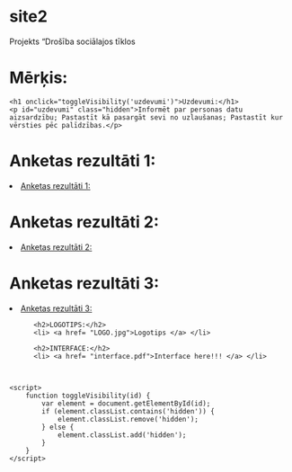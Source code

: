 # site2
<html lang="lv">
<head>
    <meta charset="UTF-8">
    <meta name="viewport" content="width=device-width, initial-scale=1.0">
    Projekts “Drošība sociālajos tīklos
    <style>
        .hidden {
            display: none;
        }
    </style>

</head>
<body>
    <h1 onclick="toggleVisibility('merkis')">Mērķis:</h1>
    <p id="merkis" class="hidden">Informēt cilvēkus par drošības noteikumiem internētā, lai izvairītos no nepatīkamiem vai gan arī bīstamam situācijām.</p>

    <h1 onclick="toggleVisibility('uzdevumi')">Uzdevumi:</h1>
    <p id="uzdevumi" class="hidden">Informēt par personas datu aizsardzību; Pastastīt kā pasargāt sevi no uzlaušanas; Pastastīt kur vērsties pēc palīdzības.</p>

  </head>
  <body>
      <h1 onclick="toggleVisibility('anketa')">Anketas rezultāti 1:</h1>
      <p id="anketa" class="hidden">Pēc aptaujas rezultātiem var redzēt, ka gandrīz puse no cilvēkiem (53,3%) bija uzlauti un saskārās ar briesmām internetā. Un 46,7% no cilvēkiem nekad nav saskārušies ar šādām problēmām un nebija pakļauti uzlaušanas riskam.</p>
     <li> <a href= "Screenshot 2024-03-25 094640.jpg">Anketas rezultāti 1: </a> </li>
    </head>
    <body>
        <h1 onclick="toggleVisibility('anketa1')">Anketas rezultāti 2:</h1>
        <p id="anketa1" class="hidden">Daudzi zina(53,3%), kā rīkoties uzlaušanas gadījumā, taču ir arī daudzi, kas nezina(46,7%), ko darīt, kas vēlreiz apliecina šīs tēmas aktualitāti.
         <li> <a href= "Screenshot 2024-03-25 094927.jpg">Anketas rezultāti 2: </a> </li></p>
       </head>
        <body>
            <h1 onclick="toggleVisibility('anketa2')">Anketas rezultāti 3:</h1>
            <p id="anketa2" class="hidden">Esam pārsteigti, ka 40% aptaujāto datu aizsardzībai izmanto īpašas programmas. Bet 60% aptaujāto nav nevienas aizsardzības savām ierīcēm.</p>
           <li> <a href= "Screenshot 2024-03-25 094959.jpg">Anketas rezultāti 3: </a> </li>

          <h2>LOGOTIPS:</h2>
          <li> <a href= "LOGO.jpg">Logotips </a> </li>

          <h2>INTERFACE:</h2>
          <li> <a href= "interface.pdf">Interface here!!! </a> </li>

   

    <script>
        function toggleVisibility(id) {
            var element = document.getElementById(id);
            if (element.classList.contains('hidden')) {
                element.classList.remove('hidden');
            } else {
                element.classList.add('hidden');
            }
        }
    </script>
</body>
</html>
